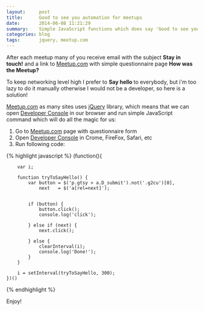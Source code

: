 ```yaml
---
layout:     post
title:      Good to see you automation for meetups
date:       2014-06-08 11:21:29
summary:    Simple JavaScript functions which does say 'Good to see you' to everybody in one action.
categories: blog
tags:       jquery, meetup.com
---
```


After each meetup many of you receive email with the subject **Stay in touch!** and a link to [Meetup.com](http://meetup.com) with simple questionnaire page **How was the Meetup?**

To keep networking level high I prefer to <b>Say hello </b>to everybody, but i'm too lazy to do it manually otherwise I would not be a developer, so here is a solution!<br />

[Meetup.com](http://meetup.com) as many sites uses [jQuery](http://jquery.com/) library, which means that we can open <a href="https://developers.google.com/chrome-developer-tools/docs/console">Developer Console</a> in our browser and run simple JavaScript command which will do all the magic for us:

1. Go to [Meetup.com](http://meetup.com) page with questionnaire form
2. Open <a href="https://developers.google.com/chrome-developer-tools/docs/console">Developer Console</a>&nbsp;in Crome, FireFox, Safari, etc
3. Run following code:
</ol>
<ol style="text-align: left;">
</ol>

{% highlight javascript %}
    (function(){

        var i;

        function tryToSayHello() {
            var button = $('p.gtsy > a.D_submit').not('.g2cu')[0],
                next   = $('a[rel=next]');


            if (button) {
                button.click();
                console.log('click');

            } else if (next) {
                next.click();

            } else {
                clearInterval(i);
                console.log('Done!');
            }
        }

        i = setInterval(tryToSayHello, 300);
    })()
{% endhighlight %}

Enjoy!

